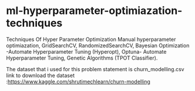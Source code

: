 # ml-hyperparameter-optimiazation-techniques

Techniques Of Hyper Parameter Optimization
Manual hyperparameter optimiazation,
GridSearchCV,
RandomizedSearchCV,
Bayesian Optimization -Automate Hyperparameter Tuning (Hyperopt),
Optuna- Automate Hyperparameter Tuning,
Genetic Algorithms (TPOT Classifier).

The dataset that i used for this problem statement is churn_modelling.csv link to download the dataset :https://www.kaggle.com/shrutimechlearn/churn-modelling
